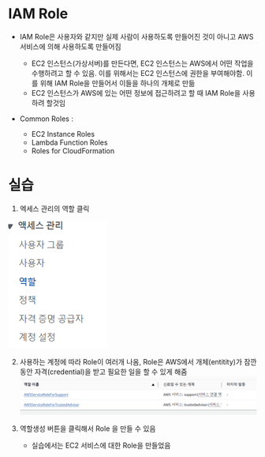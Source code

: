 # IAM Role

- IAM Role은 사용자와 같지만 실제 사람이 사용하도록 만들어진 것이 아니고 AWS서비스에 의해 사용하도록 만들어짐

  - EC2 인스턴스(가상서버)를 만든다면, EC2 인스턴스는 AWS에서 어떤 작업을 수행하려고 할 수 있음. 이를 위해서는 EC2 인스턴스에 권한을 부여해야함. 이를 위해 IAM Role을 만들어서 이들을 하나의 개체로 만듦
  - EC2 인스턴스가 AWS에 있는 어떤 정보에 접근하려고 할 때 IAM Role을 사용하려 할것임

- Common Roles :
  - EC2 Instance Roles
  - Lambda Function Roles
  - Roles for CloudFormation

# 실습

1. 엑세스 관리의 역할 클릭

![alt text](image-4.png)

2. 사용하는 계정에 따라 Role이 여러개 나옴, Role은 AWS에서 개체(entitity)가 잠깐동안 자격(credential)을 받고 필요한 일을 할 수 있게 해줌
   ![alt text](image-5.png)

3. 역할생성 버튼을 클릭해서 Role 을 만들 수 있음
   - 실습에서는 EC2 서비스에 대한 Role을 만들었음
